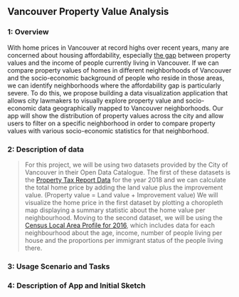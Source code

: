 ## Vancouver Property Value Analysis

### 1: Overview
With home prices in Vancouver at record highs over recent years, many are concerned about housing affordability, especially [the gap](https://globalnews.ca/news/4444324/metro-vancouver-home-prices-incomes/) between property values and the income of people currently living in Vancouver. If we can compare property values of homes in different neighborhoods of Vancouver and the socio-economic background of people who reside in those areas, we can identify neighborhoods where the affordability gap is particularly severe. To do this, we propose building a data visualization application that allows city lawmakers to visually explore property value and socio-economic data geographically mapped to Vancouver neighborhoods. Our app will show the distribution of property values across the city and allow users to filter on a specific neighborhood in order to compare property values with various socio-economic statistics for that neighborhood.

### 2: Description of data

> For this project, we will be using two datasets provided by the City of Vancouver in their Open Data Catalogue. The first of these datasets is the [Property Tax Report Data](https://data.vancouver.ca/datacatalogue/propertyTax.htm) for the year 2018 and we can calculate the total home price by adding the land value plus the improvement value. (Property value = Land value + Improvement value) We will visualize the home price in the first dataset by plotting a choropleth map displaying a summary statistic about the home value per neighbourhood. Moving to the second dataset, we will be using the [Census Local Area Profile for 2016](https://data.vancouver.ca/datacatalogue/censusLocalAreaProfiles2016.htm), which includes data for each neighbourhood about the age, income, number of people living per house and the proportions per immigrant status of the people living there.  


### 3: Usage Scenario and Tasks



### 4: Description of App and Initial Sketch

